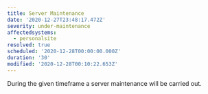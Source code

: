 ```yaml
---
title: Server Maintenance
date: '2020-12-27T23:48:17.472Z'
severity: under-maintenance
affectedsystems:
  - personalsite
resolved: true
scheduled: '2020-12-28T00:00:00.000Z'
duration: '30'
modified: '2020-12-28T00:10:22.653Z'
---
```

During the given timeframe a server maintenance will be carried out.

<!--- language code: en -->
